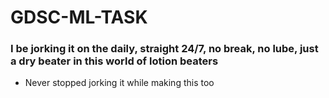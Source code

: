 # GDSC-ML-TASK

### I be jorking it on the daily, straight 24/7, no break, no lube, just a dry beater in  this world of lotion beaters
- Never stopped jorking it while making this too
